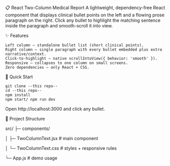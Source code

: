 📋 React Two-Column Medical Report
A lightweight, dependency-free React component that displays clinical bullet points on the left and a flowing prose paragraph on the right.
Click any bullet to highlight the matching sentence inside the paragraph and smooth-scroll it into view.


✨ Features

    Left column – standalone bullet list (short clinical points).
    Right column – single paragraph with every bullet embedded plus extra narrative/context.
    Click-to-highlight – native scrollIntoView({ behavior: 'smooth' }).
    Responsive – collapses to one column on small screens.
    Zero dependencies – only React + CSS.

🚀 Quick Start

    git clone --this repo--
    cd --this repo--
    npm install
    npm start/ npm run dev
    
Open http://localhost:3000 and click any bullet.

📁 Project Structure

src/
├─ components/

│  ├─ TwoColumnText.jsx   # main component

│  └─ TwoColumnText.css   # styles + responsive rules

└─ App.js                 # demo usage
